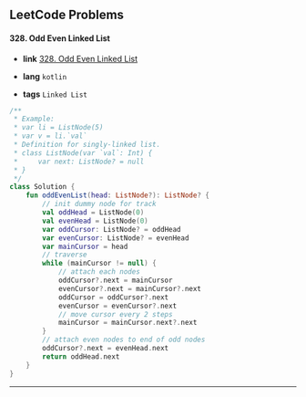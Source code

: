## LeetCode Problems



#### 328. Odd Even Linked List

- **link**  [328. Odd Even Linked List](https://leetcode.com/problems/odd-even-linked-list/description/)

- **lang**  `kotlin` 
- **tags**  `Linked List`

```kotlin
/**
 * Example:
 * var li = ListNode(5)
 * var v = li.`val`
 * Definition for singly-linked list.
 * class ListNode(var `val`: Int) {
 *     var next: ListNode? = null
 * }
 */
class Solution {
    fun oddEvenList(head: ListNode?): ListNode? {
        // init dummy node for track
        val oddHead = ListNode(0)
        val evenHead = ListNode(0)
        var oddCursor: ListNode? = oddHead
        var evenCursor: ListNode? = evenHead
        var mainCursor = head
        // traverse
        while (mainCursor != null) {
            // attach each nodes
            oddCursor?.next = mainCursor
            evenCursor?.next = mainCursor?.next
            oddCursor = oddCursor?.next
            evenCursor = evenCursor?.next
            // move cursor every 2 steps
            mainCursor = mainCursor.next?.next
        }
        // attach even nodes to end of odd nodes
        oddCursor?.next = evenHead.next
        return oddHead.next
    }
}
```

---

